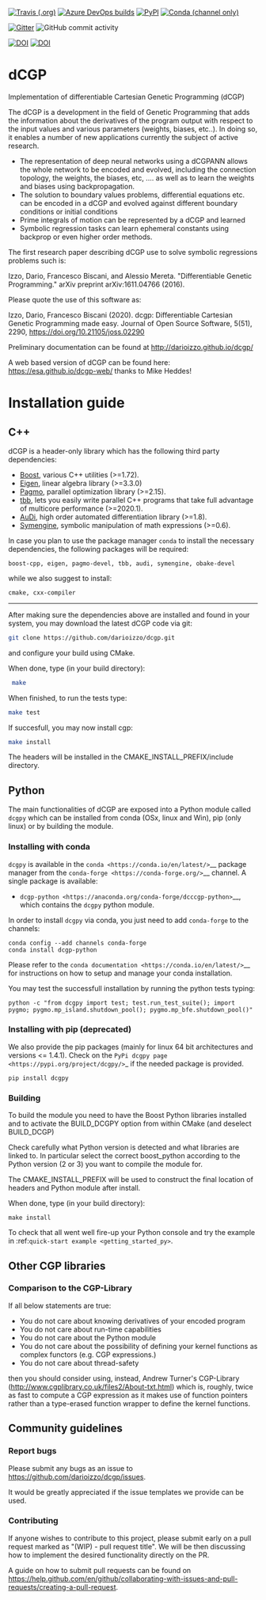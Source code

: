 [![Travis (.org)](https://img.shields.io/travis/darioizzo/dcgp?style=for-the-badge&logo=travis&branch=master)](https://travis-ci.org/darioizzo/dcgp)
[![Azure DevOps builds](https://img.shields.io/azure-devops/build/darioizzo/c3218f2b-0cd5-476a-af68-5abe1e6a7c14/2?style=for-the-badge)](https://dev.azure.com/darioizzo/dcgp/_build)
[![PyPI](https://img.shields.io/pypi/v/dcgpy?style=for-the-badge)](https://pypi.python.org/pypi?:action=display&name=dcgpy&version=1.0.1)
[![Conda (channel only)](https://img.shields.io/conda/vn/conda-forge/dcgp-python?style=for-the-badge)](https://anaconda.org/conda-forge/dcgp-python)

[![Gitter](https://img.shields.io/gitter/room/esa/dcgp?logo=gitter-white&style=for-the-badge)](https://gitter.im/esa/dcgp)
![GitHub commit activity](https://img.shields.io/github/commit-activity/y/darioizzo/dcgp?style=for-the-badge)

[![DOI](https://zenodo.org/badge/38923383.svg)](https://zenodo.org/badge/latestdoi/38923383)
[![DOI](https://joss.theoj.org/papers/10.21105/joss.02290/status.svg)](https://doi.org/10.21105/joss.02290)

# dCGP
Implementation of differentiable Cartesian Genetic Programming (dCGP)

The dCGP is a development in the field of Genetic Programming that adds the information about the derivatives of the program output with respect to the input values and various parameters (weights, biases, etc..). In doing so, it enables a number of new applications currently the subject of active research.

 * The representation of deep neural networks using a dCGPANN allows the whole network to be encoded and evolved, including the connection topology, the weights, the biases, etc, .... as well as to learn the weights and biases using backpropagation.
 * The solution to boundary values problems, differential equations etc. can be encoded in a dCGP and evolved against different boundary conditions or initial conditions
 * Prime integrals of motion can be represented by a dCGP and learned
 * Symbolic regression tasks can learn ephemeral constants using backprop or even higher order methods.
 
The first research paper describing dCGP use to solve symbolic regressions problems such is:

Izzo, Dario, Francesco Biscani, and Alessio Mereta. "Differentiable Genetic Programming." arXiv preprint arXiv:1611.04766 (2016).

Please quote the use of this software as:

Izzo, Dario, Francesco Biscani (2020). dcgp: Differentiable Cartesian Genetic Programming made easy. Journal of Open Source Software, 5(51), 2290, https://doi.org/10.21105/joss.02290

Preliminary documentation can be found at http://darioizzo.github.io/dcgp/

A web based version of dCGP can be found here: https://esa.github.io/dcgp-web/ thanks to Mike Heddes!

Installation guide
==================

C++
---

dCGP is a header-only library which has the following third party dependencies:

* [Boost](http://www.boost.org/), various C++ utilities (>=1.72).
* [Eigen](http://eigen.tuxfamily.org/index.php?title=Main_Page), linear algebra library (>=3.3.0)
* [Pagmo](https://github.com/esa/pagmo2), parallel optimization library (>=2.15).
* [tbb](https://github.com/intel/tbb), lets you easily write parallel C++ programs that take full advantage of multicore performance (>=2020.1).
* [AuDi](http://darioizzo.github.io/audi/), high order automated differentiation library (>=1.8).
* [Symengine](https://github.com/symengine/symengine), symbolic manipulation of math expressions (>=0.6).

In case you plan to use the package manager ``conda`` to install the necessary dependencies, the following packages will be required: 

```
boost-cpp, eigen, pagmo-devel, tbb, audi, symengine, obake-devel
```
while we also suggest to install:
```
cmake, cxx-compiler
```

------------------------------------------------------------

After making sure the dependencies above are installed and found in your system, you may download
the latest dCGP code via git:

```bash
git clone https://github.com/darioizzo/dcgp.git
```
and configure your build using CMake. 

When done, type (in your build directory):

```bash
 make 
```
When finished, to run the tests type:

```bash
make test
```

If succesfull, you may now install cgp:

```bash
make install
```

The headers will be installed in the CMAKE_INSTALL_PREFIX/include directory. 

Python
------
The main functionalities of dCGP are exposed into a Python module called ``dcgpy`` which
can be installed from conda (OSx, linux and Win), pip (only linux) or by building the module.

### Installing with conda

``dcgpy`` is available in the `conda <https://conda.io/en/latest/>`__ package manager
from the `conda-forge <https://conda-forge.org/>`__ channel. A single package is available:

* `dcgp-python <https://anaconda.org/conda-forge/dcccgp-python>`__, which contains the ``dcgpy`` python module.

In order to install ``dcgpy`` via conda, you just need
to add ``conda-forge`` to the channels:

```
conda config --add channels conda-forge
conda install dcgp-python
```

Please refer to the `conda documentation <https://conda.io/en/latest/>`__ for instructions
on how to setup and manage your conda installation.

You may test the successfull installation by running the python tests typing:

```
python -c "from dcgpy import test; test.run_test_suite(); import pygmo; pygmo.mp_island.shutdown_pool(); pygmo.mp_bfe.shutdown_pool()"
```

### Installing with pip (deprecated)

We also provide the pip packages (mainly for linux 64 bit architectures and versions <= 1.4.1).
Check on the `PyPi dcgpy page <https://pypi.org/project/dcgpy/>`_ if the needed package is provided.

```
pip install dcgpy
```

### Building


To build the module you need to have the Boost Python libraries installed and to activate the BUILD_DCGPY option from within CMake (and deselect BUILD_DCGP)

Check carefully what Python version is detected and what libraries are linked to. In particular select the correct boost_python
according to the Python version (2 or 3) you want to compile the module for.

The CMAKE_INSTALL_PREFIX will be used to construct the final location of headers and Python module after install.

When done, type (in your build directory):

```
make install
```

To check that all went well fire-up your Python console and try the example in :ref:`quick-start example <getting_started_py>`.


## Other CGP libraries
### Comparison to the CGP-Library
If all below statements are true:
 * You do not care about knowing derivatives of your encoded program
 * You do not care about run-time capabilities
 * You do not care about the Python module
 * You do not care about the possibility of defining your kernel functions as complex functors (e.g. CGP expressions.)
 * You do not care about thread-safety

then you should consider using, instead, Andrew Turner's CGP-Library (http://www.cgplibrary.co.uk/files2/About-txt.html) which is, roughly, twice as fast to compute a CGP expression as it makes use of function pointers rather than a type-erased function wrapper to define the kernel functions.

## Community guidelines

### Report bugs

Please submit any bugs as an issue to https://github.com/darioizzo/dcgp/issues.

It would be greatly appreciated if the issue templates we provide can be used.

### Contributing

If anyone wishes to contribute to this project, please submit early on a pull request marked as "(WIP) - pull request title". We will be then discussing 
how to implement the desired functionality directly on the PR.

A guide on how to submit pull requests can be found on
https://help.github.com/en/github/collaborating-with-issues-and-pull-requests/creating-a-pull-request.
